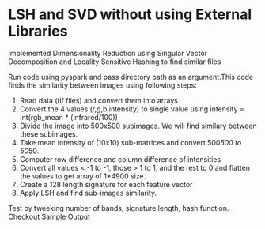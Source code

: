 # LSH and SVD without using External Libraries

Implemented Dimensionality Reduction using Singular Vector Decomposition and Locality Sensitive Hashing to find similar files

Run code using pyspark and pass directory path as an argument.This code finds the similarity between images using following steps:
1. Read data (tif files) and convert them into arrays
2. Convert the 4 values (r,g,b,intensity) to single value using
intensity = int(rgb_mean * (infrared/100))
3. Divide the image into 500x500 subimages. We will find similary between these subimages.
4. Take mean intensity of (10x10) sub-matrices and convert 500*500 to 50*50.
5. Computer row difference and column difference of intensities
6. Convert all values < -1 to -1, those > 1 to 1, and the rest to 0 and flatten the values to get array of 1*4900 size.
7. Create a 128 length signature for each feature vector
8. Apply LSH and find sub-images similarity.


Test by tweeking number of bands, signature length, hash function. Checkout [Sample Output](https://github.com/geekyspartan/LSH-SVD-without-external-libraries/blob/master/sample_output.txt)
